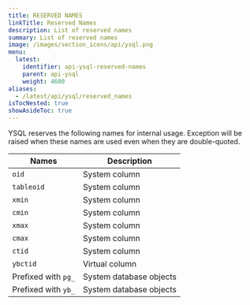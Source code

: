 ```yaml
---
title: RESERVED NAMES
linkTitle: Reserved Names
description: List of reserved names
summary: List of reserved names
image: /images/section_icons/api/ysql.png
menu:
  latest:
    identifier: api-ysql-reserved-names
    parent: api-ysql
    weight: 4600
aliases:
  - /latest/api/ysql/reserved_names
isTocNested: true
showAsideToc: true
---
```


YSQL reserves the following names for internal usage. Exception will be raised when these names are used even when they are double-quoted.

| Names | Description |
|-------|-------------|
| `oid` | System column |
| `tableoid` | System column |
| `xmin` | System column |
| `cmin` | System column |
| `xmax` | System column |
| `cmax` | System column |
| `ctid` | System column |
| `ybctid` | Virtual column |
| Prefixed with `pg_` | System database objects |
| Prefixed with `yb_` | System database objects |
